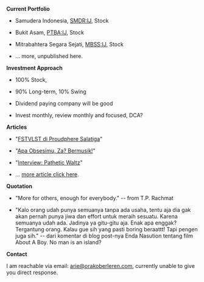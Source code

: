 **Current Portfolio**

- Samudera Indonesia, [SMDR:IJ](https://www.bloomberg.com/quote/SMDR:IJ), Stock

- Bukit Asam, [PTBA:IJ](https://www.bloomberg.com/quote/PTBA:IJ), Stock

- Mitrabahtera Segara Sejati, [MBSS:IJ](https://www.bloomberg.com/quote/MBSS:IJ), Stock

- ... more, unpublished here.

**Investment Approach**

- 100% Stock,

- 90% Long-term, 10% Swing

- Dividend paying company will be good

- Invest monthly, review monthly and focused, DCA?

**Articles**

- "[FSTVLST di Proudphere Salatiga](https://arsarsars.github.io/post/fstvlst-di-proudphere-salatiga)"

- "[Apa Obsesimu, Za? Bermusik!](https://arsarsars.github.io/post/apa-obsesimu-za-bermusik)"

- "[Interview: Pathetic Waltz](https://arsarsars.github.io/post/interview-pathetic-waltz)"

- ... [more article click here](https://arsarsars.github.io/read).

**Quotation**

- "More for others, enough for everybody." -- from T.P. Rachmat

- "Kalo orang udah punya semuanya tanpa ada usaha, tentu aja dia gak akan pernah punya jiwa dan effort untuk meraih sesuatu. Karena semuanya udah ada. Jadinya ya gitu-gitu aja. Enak apa enggak? Tergantung orang. Kalau gue sih yang pasti boring beraattt! Tapi pengen juga sih." -- dari komentar di blog post-nya Enda Nasution tentang film About A Boy. No man is an island?

**Contact**

I am reachable via email: [arie@orakoberleren.com](mailto:arie@orakoberleren.com), currently unable to give you direct response.





